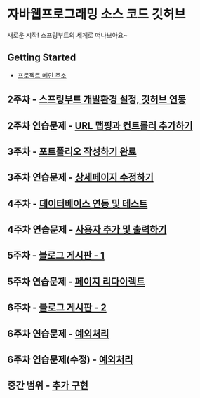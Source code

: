 # 자바웹프로그래밍 소스 코드 깃허브

새로운 시작! 스프링부트의 세계로 떠나보아요~

## Getting Started

- [프로젝트 메인 주소](https://github.com/kimchaeyeonn/SPRING_20220251)

## 2주차 - [스프링부트 개발환경 설정, 깃허브 연동](https://github.com/kimchaeyeonn/SPRING_20220251/commit/54f7ee77e1456407dc9021761a27266ce1d6d3da)

## 2주차 연습문제 - [URL 맵핑과 컨트롤러 추가하기](https://github.com/kimchaeyeonn/SPRING_20220251/commit/61b5a3d3d8b8986ace9321992d11f610136fe7ff)

## 3주차 - [포트폴리오 작성하기 완료](https://github.com/kimchaeyeonn/SPRING_20220251/commit/59345d4b0f63ced0f79f8f32e522392da3ce9588)

## 3주차 연습문제 - [상세페이지 수정하기](https://github.com/kimchaeyeonn/SPRING_20220251/commit/61cd858f64318134be583812fbd2baa4ed8d1187#diff-fe53ce4ada47136de6ce568abb74abe59850265c40d5e36ff9cbb0b6f75ae59dR64)

## 4주차 - [데이터베이스 연동 및 테스트](https://github.com/kimchaeyeonn/SPRING_20220251/commit/be4550b14dc75aa648e24d8845310386feb2592e)

## 4주차 연습문제 - [사용자 추가 및 출력하기](https://github.com/kimchaeyeonn/SPRING_20220251/commit/7631fa77b4efebd6164c5b5c48b22b5cddc0cce2)

## 5주차 - [블로그 게시판 - 1](https://github.com/kimchaeyeonn/SPRING_20220251/commit/d2bdcdfcdb1b4f3f1d08243e47f88f20b1fd93d4)

## 5주차 연습문제 - [페이지 리다이렉트](https://github.com/kimchaeyeonn/SPRING_20220251/commit/25f45ce899f62f974afc3180cbf3c3110c41c544)

## 6주차 - [블로그 게시판 - 2](https://github.com/kimchaeyeonn/SPRING_20220251/commit/0aae63a46c178d8869c1de34e496fd51fbe3d2c1)

## 6주차 연습문제 - [예외처리](https://github.com/kimchaeyeonn/SPRING_20220251/commit/ae88769e7afcc2f96e9c2a14673b75a612ce37ea)

## 6주차 연습문제(수정) - [예외처리]()

## 중간 범위 - [추가 구현]()
